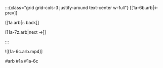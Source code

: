 :::{class="grid grid-cols-3 justify-around text-center w-full"}
[[1a-6b.arb|← prev]]

[[1a.arb|⌂ back]]

[[1a-7z.arb|next →]]

:::

![[1a-6c.arb.mp4]]

#arb #1a #1a-6c

